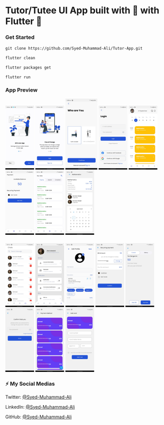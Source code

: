 #  Tutor/Tutee UI App  built with 💙 with Flutter 🎯
### Get Started

```shell
git clone https://github.com/Syed-Muhammad-Ali/Tutor-App.git
```
```shell
flutter clean
```
```shell
flutter packages get
```
```shell
flutter run
```

### App Preview


 <img src="https://github.com/Syed-Muhammad-Ali/Tutor-App/blob/main/Screenshot/pic%201.jpeg" width="90">  <img src="https://github.com/Syed-Muhammad-Ali/Tutor-App/blob/main/Screenshot/pic%202.jpeg" width="90"> <img src="https://github.com/Syed-Muhammad-Ali/Tutor-App/blob/main/Screenshot/pic%203.jpeg" width="100">  <img src="https://github.com/Syed-Muhammad-Ali/Tutor-App/blob/main/Screenshot/pic%204.jpeg" width="90">   <img src="https://github.com/Syed-Muhammad-Ali/Tutor-App/blob/main/Screenshot/pic%205.jpeg" width="90">
 <img src="https://github.com/Syed-Muhammad-Ali/Tutor-App/blob/main/Screenshot/pic%206.jpeg" width="90"> <img src="https://github.com/Syed-Muhammad-Ali/Tutor-App/blob/main/Screenshot/pic%207.jpeg" width="90"> <img src="https://github.com/Syed-Muhammad-Ali/Tutor-App/blob/main/Screenshot/pic%208.jpeg" width="90">

###
  <img src="https://github.com/Syed-Muhammad-Ali/Tutor-App/blob/main/Screenshot/pic%209.jpeg" width="90">  <img src="https://github.com/Syed-Muhammad-Ali/Tutor-App/blob/main/Screenshot/pic%2010.jpeg" width="90">   <img src="https://github.com/Syed-Muhammad-Ali/Tutor-App/blob/main/Screenshot/pic%2011.jpeg" width="90">
 <img src="https://github.com/Syed-Muhammad-Ali/Tutor-App/blob/main/Screenshot/pic%2012.jpeg" width="90"> <img src="https://github.com/Syed-Muhammad-Ali/Tutor-App/blob/main/Screenshot/pic%2013.jpeg" width="90"> <img src="https://github.com/Syed-Muhammad-Ali/Tutor-App/blob/main/Screenshot/pic%2014.jpeg" width="90"> <img src="https://github.com/Syed-Muhammad-Ali/Tutor-App/blob/main/Screenshot/pic%2015.jpeg" width="90"> <img src="https://github.com/Syed-Muhammad-Ali/Tutor-App/blob/main/Screenshot/pic%2016.jpeg" width="90">


<!-- ### Design Template
<a href="https://www.figma.com/file/GTvFX0Bx5ErSEgN2FsGRJD/File-Manager-(Community)?node-id=27%3A8" target="_blank"><img src="https://github.com/martinoyovo/file-manager/blob/main/screenshots/thecover.png" alt="File Manager" width="60%" /></a> -->

### ⚡️ My Social Medias

Twitter: [@Syed-Muhammad-Ali](https://twitter.com/Ali3530345)

LinkedIn: [@Syed-Muhammad-Ali](https://www.linkedin.com/in/syed-muhammad-ali-flutterdeveloper/)

GitHub: [@Syed-Muhammad-Ali](https://github.com/Syed-Muhammad-Ali)
